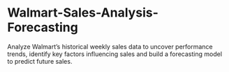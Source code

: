 # Walmart-Sales-Analysis-Forecasting
Analyze Walmart’s historical weekly sales data to uncover performance trends, identify key factors influencing sales and build a forecasting model to predict future sales.
